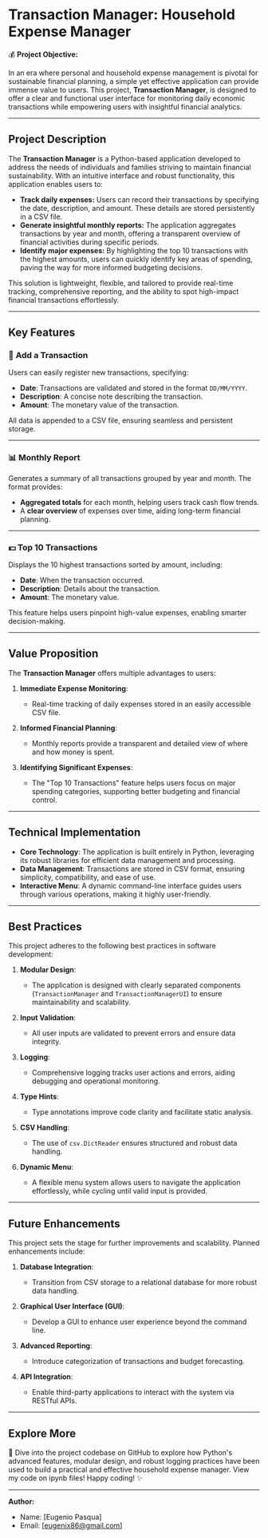 # **Transaction Manager: Household Expense Manager**

💰 **Project Objective:**

In an era where personal and household expense management is pivotal for sustainable financial planning, a simple yet effective application can provide immense value to users. This project, **Transaction Manager**, is designed to offer a clear and functional user interface for monitoring daily economic transactions while empowering users with insightful financial analytics.

---

## **Project Description**

The **Transaction Manager** is a Python-based application developed to address the needs of individuals and families striving to maintain financial sustainability. With an intuitive interface and robust functionality, this application enables users to:

- **Track daily expenses:** Users can record their transactions by specifying the date, description, and amount. These details are stored persistently in a CSV file.
- **Generate insightful monthly reports:** The application aggregates transactions by year and month, offering a transparent overview of financial activities during specific periods.
- **Identify major expenses:** By highlighting the top 10 transactions with the highest amounts, users can quickly identify key areas of spending, paving the way for more informed budgeting decisions.

This solution is lightweight, flexible, and tailored to provide real-time tracking, comprehensive reporting, and the ability to spot high-impact financial transactions effortlessly.

---

## **Key Features**

### 📝 **Add a Transaction**
Users can easily register new transactions, specifying:
- **Date**: Transactions are validated and stored in the format `DD/MM/YYYY`.
- **Description**: A concise note describing the transaction.
- **Amount**: The monetary value of the transaction.

All data is appended to a CSV file, ensuring seamless and persistent storage.

---

### 📊 **Monthly Report**
Generates a summary of all transactions grouped by year and month. The format provides:
- **Aggregated totals** for each month, helping users track cash flow trends.
- A **clear overview** of expenses over time, aiding long-term financial planning.

---

### 💵 **Top 10 Transactions**
Displays the 10 highest transactions sorted by amount, including:
- **Date**: When the transaction occurred.
- **Description**: Details about the transaction.
- **Amount**: The monetary value.

This feature helps users pinpoint high-value expenses, enabling smarter decision-making.

---

## **Value Proposition**

The **Transaction Manager** offers multiple advantages to users:

1. **Immediate Expense Monitoring**:
   - Real-time tracking of daily expenses stored in an easily accessible CSV file.
   
2. **Informed Financial Planning**:
   - Monthly reports provide a transparent and detailed view of where and how money is spent.

3. **Identifying Significant Expenses**:
   - The "Top 10 Transactions" feature helps users focus on major spending categories, supporting better budgeting and financial control.

---

## **Technical Implementation**

- **Core Technology**: The application is built entirely in Python, leveraging its robust libraries for efficient data management and processing.
- **Data Management**: Transactions are stored in CSV format, ensuring simplicity, compatibility, and ease of use.
- **Interactive Menu**: A dynamic command-line interface guides users through various operations, making it highly user-friendly.

---

## **Best Practices**

This project adheres to the following best practices in software development:
1. **Modular Design**:
   - The application is designed with clearly separated components (`TransactionManager` and `TransactionManagerUI`) to ensure maintainability and scalability.
   
2. **Input Validation**:
   - All user inputs are validated to prevent errors and ensure data integrity.

3. **Logging**:
   - Comprehensive logging tracks user actions and errors, aiding debugging and operational monitoring.

4. **Type Hints**:
   - Type annotations improve code clarity and facilitate static analysis.

5. **CSV Handling**:
   - The use of `csv.DictReader` ensures structured and robust data handling.

6. **Dynamic Menu**:
   - A flexible menu system allows users to navigate the application effortlessly, while cycling until valid input is provided.

---

## **Future Enhancements**

This project sets the stage for further improvements and scalability. Planned enhancements include:

1. **Database Integration**:
   - Transition from CSV storage to a relational database for more robust data handling.
   
2. **Graphical User Interface (GUI)**:
   - Develop a GUI to enhance user experience beyond the command line.

3. **Advanced Reporting**:
   - Introduce categorization of transactions and budget forecasting.

4. **API Integration**:
   - Enable third-party applications to interact with the system via RESTful APIs.

---

## **Explore More**

📂 Dive into the project codebase on GitHub to explore how Python's advanced features, modular design, and robust logging practices have been used to build a practical and effective household expense manager.
View my code on ipynb files! Happy coding! ✨

---

**Author:**
- Name: [Eugenio Pasqua]
- Email: [eugenix86@gmail.com]
